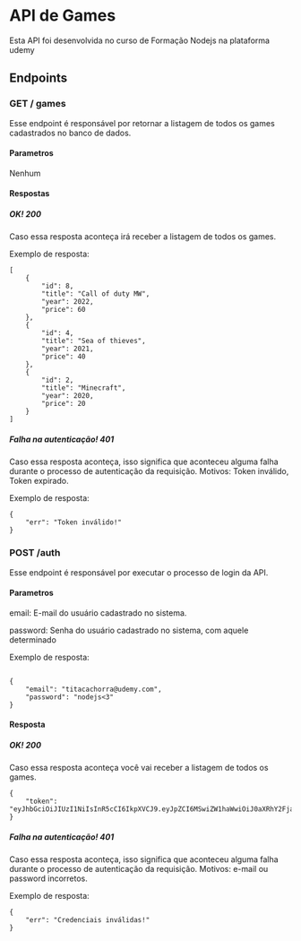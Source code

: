 # API de Games

Esta API foi desenvolvida no curso de Formação Nodejs na plataforma udemy

## Endpoints

### GET / games
Esse endpoint é responsável por retornar a listagem de todos os games cadastrados no banco de dados.
#### Parametros
Nenhum
#### Respostas
##### OK! 200
Caso essa resposta aconteça irá receber a listagem de todos os games.

Exemplo de resposta:
```
[
	{
		"id": 8,
		"title": "Call of duty MW",
		"year": 2022,
		"price": 60
	},
	{
		"id": 4,
		"title": "Sea of thieves",
		"year": 2021,
		"price": 40
	},
	{
		"id": 2,
		"title": "Minecraft",
		"year": 2020,
		"price": 20
	}
]

```

##### Falha na autenticação! 401
Caso essa resposta aconteça, isso significa que aconteceu alguma falha durante o processo de autenticação da requisição. Motivos: Token inválido, Token expirado.

Exemplo de resposta:

```
{
	"err": "Token inválido!"
}

```

### POST /auth
Esse endpoint é responsável por executar o processo de login da API.
#### Parametros
email: E-mail do usuário cadastrado no sistema.

password: Senha do usuário cadastrado no sistema, com aquele determinado

Exemplo de resposta:

```

{
	"email": "titacachorra@udemy.com",
	"password": "nodejs<3"
}
```
#### Resposta
##### OK! 200
Caso essa resposta aconteça você vai receber a listagem de todos os games.

```
{
	"token": 	"eyJhbGciOiJIUzI1NiIsInR5cCI6IkpXVCJ9.eyJpZCI6MSwiZW1haWwiOiJ0aXRhY2FjaG9ycmFAdWRlbXkuY29tIiwiaWF0IjoxNjczNDUxMzcyLCJleHAiOjE2NzM2MjQxNzJ9.HhIyCJLRWabn5oqraUEvGbNlGQovY9HbPzOIGXaU9wE"
}

```

##### Falha na autenticação! 401
Caso essa resposta aconteça, isso significa que aconteceu alguma falha durante o processo de autenticação da requisição. Motivos: e-mail ou password incorretos.

Exemplo de resposta:

```
{
	"err": "Credenciais inválidas!"
}
```


